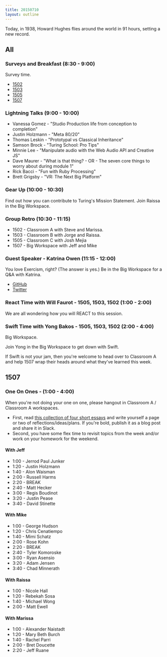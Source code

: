```yaml
---
title: 20150710
layout: outline
---
```


Today, in 1938, Howard Hughes flies around the world in 91 hours, setting a new record.

## All

### Surveys and Breakfast (8:30 - 9:00)

Survey time.

* [1502](https://docs.google.com/a/casimircreative.com/forms/d/13ui8bcnW41YGhZG8DeBJS9Rev3DEXc-5h91PAJaH5Qs/viewform)
* [1503](https://docs.google.com/a/casimircreative.com/forms/d/1CPCF2hZymARyeWu4I5S69KLtRVUc7skj_14KBFx_D50/viewform)
* [1505](https://docs.google.com/a/casimircreative.com/forms/d/1cRk2oBWE7upGwYIn2VvLUKCTxvxADOaMd_aWPXPKNJU/viewform)
* [1507](https://docs.google.com/a/casimircreative.com/forms/d/1MQuRLKFaMLyy9e0DoRyGhGJnUFd-3PLkcyj5erY3_5c/viewform)


### Lightning Talks (9:00 - 10:00)

* Vanessa Gomez - "Studio Production life from conception to completion"
* Justin Holzmann - "Meta 80/20"
* Thomas Leskin - "Prototypal vs Classical Inheritance"
* Samson Brock - "Turing School: Pro Tips"
* Minnie Lee - "Manipulate audio with the Web Audio API and Creative JS"
* Dave Maurer - "What is that thing? - OR - The seven core things to worry about during module 1"
* Rick Bacci - "Fun with Ruby Processing"
* Brett Grigsby - "VR: The Next Big Platform"


### Gear Up (10:00 - 10:30)

Find out how you can contribute to Turing's Mission Statement. Join Raissa
in the Big Workspace.

### Group Retro (10:30 - 11:15)

* 1502 - Classroom A with Steve and Marissa.
* 1503 - Classroom B with Jorge and Raissa.
* 1505 - Classroom C with Josh Mejia
* 1507 - Big Workspace with Jeff and Mike

### Guest Speaker - Katrina Owen (11:15 - 12:00)

You love Exercism, right? (The answer is yes.) Be in the Big Workspace
for a Q&A with Katrina.

* [GitHub](https://github.com/kytrinyx)
* [Twitter](https://twitter.com/kytrinyx)

### React Time with Will Faurot - 1505, 1503, 1502 (1:00 - 2:00)


We are all wondering how you will REACT to this session.



### Swift Time with Yong Bakos - 1505, 1503, 1502 (2:00 - 4:00)

Big Workspace.

Join Yong in the Big Workspace to get down with Swift.

If Swift is not your jam, then you're welcome to head over to Classroom A and help 1507 wrap their heads around what they've learned this week.


## 1507

### One On Ones  - (1:00 - 4:00)

When you're not doing your one on one, please hangout in Classroom A /
Classroom A workspaces.

* First, read [this collection of four short essays](https://www.dropbox.com/s/61qj91s7ef2wlud/passionate_programmer_first_four.pdf?dl=0) and write yourself a page or two of reflections/ideas/plans. If you're bold, publish it as a blog post and share it in Slack.
* Second, you have some flex time to revisit topics from the week and/or work on your homework for the weekend.

#### With Jeff

* 1:00 - Jerrod Paul Junker
* 1:20 - Justin Holzmann
* 1:40 - Alon Waisman
* 2:00 - Russell Harms
* 2:20 - BREAK
* 2:40 - Matt Hecker
* 3:00 - Regis Boudinot
* 3:20 - Justin Pease
* 3:40 - David Stinette

#### With Mike

* 1:00 - George Hudson
* 1:20 - Chris Cenatiempo
* 1:40 - Mimi Schatz
* 2:00 - Rose Kohn
* 2:20 - BREAK
* 2:40 - Tyler Komoroske
* 3:00 - Ryan Asensio
* 3:20 - Adam Jensen
* 3:40 - Chad Minnerath

#### With Raissa

* 1:00 - Nicole Hall
* 1:20 - Rebekah Sosa
* 1:40 - Michael Wong
* 2:00 - Matt Ewell

#### With Marissa

* 1:00 - Alexander Naistadt
* 1:20 - Mary Beth Burch
* 1:40 - Rachel Parri
* 2:00 - Bret Doucette
* 2:20 - Jeff Ruane
